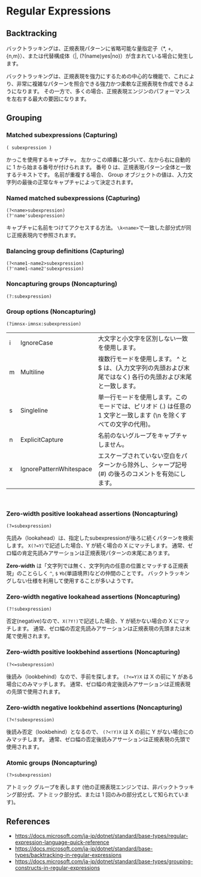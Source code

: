 # Regular Expressions

## Backtracking

バックトラッキングは、正規表現パターンに省略可能な量指定子（*, +, {n,m}）、または代替構成体（|, (?(name)yes|no)）が含まれている場合に発生します。

バックトラッキングは、正規表現を強力にするための中心的な機能で、これにより、非常に複雑なパターンを照合できる強力かつ柔軟な正規表現を作成できるようになります。 その一方で、多くの場合、正規表現エンジンのパフォーマンスを左右する最大の要因になります。


## Grouping

### Matched subexpressions (Capturing)

```regexp
( subexpression )
```

 かっこを使用するキャプチャ。
 左かっこの順番に基づいて、左から右に自動的に 1 から始まる番号が付けられます。
 番号 0 は、正規表現パターン全体と一致するテキストです。
 名前が重複する場合、 Group オブジェクトの値は、入力文字列の最後の正常なキャプチャによって決定されます。

### Named matched subexpressions (Capturing)

```regexp
(?<name>subexpression)
(?'name'subexpression)
```

キャプチャに名前をつけてアクセスする方法。
```\k<name>```で一致した部分式が同じ正規表現内で参照されます。


### Balancing group definitions (Capturing)

```regexp
(?<name1-name2>subexpression)
(?'name1-name2'subexpression)
```

### Noncapturing groups (Noncapturing)

```regexp
(?:subexpression)
```

### Group options (Noncapturing)

```regexp
(?imnsx-imnsx:subexpression)
```

||||
|--|--|--|
| i | IgnoreCase | 大文字と小文字を区別しない一致を使用します。|
| m | Multiline  | 複数行モードを使用します。 ^ と $ は、(入力文字列の先頭および末尾ではなく) 各行の先頭および末尾と一致します。|
| s | Singleline | 単一行モードを使用します。このモードでは、ピリオド (.) は任意の 1 文字と一致します (\n を除くすべての文字の代用)。|
| n | ExplicitCapture | 名前のないグループをキャプチャしません。|
| x | IgnorePatternWhitespace | エスケープされていない空白をパターンから除外し、シャープ記号 (#) の後ろのコメントを有効にします。|
<br/>

### Zero-width positive lookahead assertions (Noncapturing)

```regexp
(?=subexpression)
```

先読み（lookahead）は、指定したsubexpressionが後ろに続くパターンを検索します。
```X(?=Y)```で記述した場合、Y が続く場合の X にマッチします。
通常、ゼロ幅の肯定先読みアサーションは正規表現パターンの末尾にあります。

**Zero-width** は「文字列では無く、文字列内の任意の位置とマッチする正規表現」のことらしく
```^```, ```$``` ```¥b```(単語境界)などの仲間のことです。
バックトラッキングしない仕様を利用して使用することが多いようです。

### Zero-width negative lookahead assertions (Noncapturing)

```regexp
(?!subexpression)
```

否定(negative)なので、```X(?Y!)```で記述した場合、Y が続かない場合の X にマッチします。
通常、ゼロ幅の否定先読みアサーションは正規表現の先頭または末尾で使用されます。

### Zero-width positive lookbehind assertions (Noncapturing)

```regexp
(?<=subexpression)
```

後読み（lookbehind）なので、手前を探します。
```(?<=Y)X``` は X の前に Y がある場合にのみマッチします。
通常、ゼロ幅の肯定後読みアサーションは正規表現の先頭で使用されます。

### Zero-width negative lookbehind assertions (Noncapturing)

```regexp
(?<!subexpression)
```

後読み否定（lookbehind）となるので、
```(?<!Y)X``` は X の前に Y がない場合にのみマッチします。
通常、ゼロ幅の否定後読みアサーションは正規表現の先頭で使用されます。

### Atomic groups (Noncapturing)

```regexp
(?>subexpression)
```

アトミック グループを表します (他の正規表現エンジンでは、非バックトラッキング部分式、アトミック部分式、または 1 回のみの部分式として知られています)。


## References

* https://docs.microsoft.com/ja-jp/dotnet/standard/base-types/regular-expression-language-quick-reference
* https://docs.microsoft.com/ja-jp/dotnet/standard/base-types/backtracking-in-regular-expressions
* https://docs.microsoft.com/ja-jp/dotnet/standard/base-types/grouping-constructs-in-regular-expressions
